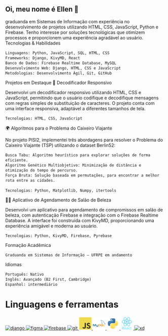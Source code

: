 ## Oi, meu nome é Ellen 👋
graduanda em Sistemas de Informação com experiência no desenvolvimento de projetos utilizando HTML, CSS, JavaScript, Python e Firebase. Tenho interesse por soluções tecnológicas que otimizem processos e proporcionem uma experiência agradável ao usuário.
Tecnologias & Habilidades

    Linguagens: Python, JavaScript, SQL, HTML, CSS
    Frameworks: Django, KivyMD, React 
    Banco de Dados: Firebase Realtime Database, MySQL
    Desenvolvimento Web: Django, HTML, CSS e JavaScript
    Metodologias: Desenvolvimento Ágil, Git, GitHub

Projetos em Destaque
🔐 Decodificador Responsivo

Desenvolvi um decodificador responsivo utilizando HTML, CSS e JavaScript, permitindo que o usuário codifique e decodifique mensagens com regras simples de substituição de caracteres. O projeto conta com uma interface responsiva, adaptável a diferentes tamanhos de tela.

    Tecnologias: HTML, CSS, JavaScript

🌍 Algoritmos para o Problema do Caixeiro Viajante

No projeto PISI2, implementei três abordagens para resolver o Problema do Caixeiro Viajante (TSP) utilizando o dataset Berlin52:

    Busca Tabu: Algoritmo heurístico para explorar soluções de forma eficiente.
    Algoritmo Genético Multiobjetivo: Minimização de distância e otimização do tempo de percurso.
    Força Bruta: Solução baseada em permutações, para encontrar a melhor rota entre as cidades.

    Tecnologias: Python, Matplotlib, Numpy, itertools

💇‍♀️ Aplicativo de Agendamento de Salão de Beleza

Desenvolvi um aplicativo para agendamento de compromissos em salão de beleza, com autenticação Firebase e integração com o Firebase Realtime Database. A interface foi construída com KivyMD, proporcionando uma experiência amigável e moderna ao usuário.

    Tecnologias: Python, KivyMD, Firebase, Pyrebase

Formação Acadêmica

    Graduanda em Sistemas de Informação – UFRPE em andamento

Idiomas

    Português: Nativo
    Inglês: Avançado (B2 First, Cambridge)
    Espanhol: intermediário

# Linguagens e ferramentas
<h3 align="left"></h3>
<p align="left"> <a href="https://www.djangoproject.com/" target="_blank" rel="noreferrer"> <img src="https://cdn.worldvectorlogo.com/logos/django.svg" alt="django" width="40" height="40"/> </a> <a href="https://www.figma.com/" target="_blank" rel="noreferrer"> <img src="https://www.vectorlogo.zone/logos/figma/figma-icon.svg" alt="figma" width="40" height="40"/> </a> <a href="https://firebase.google.com/" target="_blank" rel="noreferrer"> <img src="https://www.vectorlogo.zone/logos/firebase/firebase-icon.svg" alt="firebase" width="40" height="40"/> </a> <a href="https://git-scm.com/" target="_blank" rel="noreferrer"> <img src="https://www.vectorlogo.zone/logos/git-scm/git-scm-icon.svg" alt="git" width="40" height="40"/> </a> <a href="https://developer.mozilla.org/en-US/docs/Web/JavaScript" target="_blank" rel="noreferrer"> <img src="https://raw.githubusercontent.com/devicons/devicon/master/icons/javascript/javascript-original.svg" alt="javascript" width="40" height="40"/> </a> <a href="https://www.mysql.com/" target="_blank" rel="noreferrer"> <img src="https://raw.githubusercontent.com/devicons/devicon/master/icons/mysql/mysql-original-wordmark.svg" alt="mysql" width="40" height="40"/> </a> <a href="https://www.python.org" target="_blank" rel="noreferrer"> <img src="https://raw.githubusercontent.com/devicons/devicon/master/icons/python/python-original.svg" alt="python" width="40" height="40"/> </a> <a href="https://reactjs.org/" target="_blank" rel="noreferrer"> <img src="https://raw.githubusercontent.com/devicons/devicon/master/icons/react/react-original-wordmark.svg" alt="react" width="40" height="40"/> </a> <a href="https://www.adobe.com/products/xd.html" target="_blank" rel="noreferrer"> <img src="https://cdn.worldvectorlogo.com/logos/adobe-xd.svg" alt="xd" width="40" height="40"/> </a> </p>

<!--
**ellencaroliny/ellencaroliny** is a ✨ _special_ ✨ repository because its `README.md` (this file) appears on your GitHub profile.

Here are some ideas to get you started:

- 🔭 I’m currently working on ...
- 🌱 I’m currently learning ...
- 👯 I’m looking to collaborate on ...
- 🤔 I’m looking for help with ...
- 💬 Ask me about ...
- 📫 How to reach me: ...
- 😄 Pronouns: ...
- ⚡ Fun fact: ...
-->
